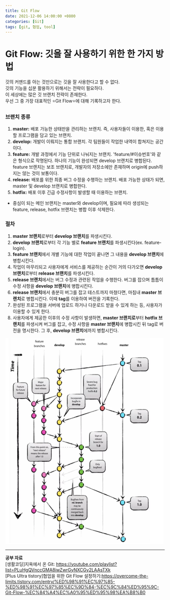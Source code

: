 ```yaml
---
title: Git Flow
date: 2021-12-06 14:00:00 +0800
categories: [Git]
tags: [git, 협업, tool]
---
```

# Git Flow: 깃을 잘 사용하기 위한 한 가지 방법

깃의 커맨드를 아는 것만으로는 깃을 잘 사용한다고 할 수 없다.   
깃의 기능을 십분 활용하기 위해서는 전략이 필요하다.   
이 세상에는 많은 깃 브랜치 전략이 존재한다.    
우선 그 중 가장 대표적인 ⭐️Git Flow⭐️에 대해 기록하고자 한다.     
      
### 브랜치 종류     
1) **master:** 배포 가능한 상태만을 관리하는 브랜치. 즉, 사용자들이 이용한, 혹은 이용할 프로그램을 담고 있는 브랜치.     
2) **develop:** 개발이 이뤄지는 통합 브랜치. 각 팀원들이 작업한 내역이 합쳐지는 공간이다.    
3) **feature:** 개발 과정에서 기능 단위로 나눠지는 브랜치. 'feature/#이슈번호'와 같은 형식으로 작명된다.  하나의 기능이 완성되면 develop 브랜치로 병합된다. feature 브랜치는 보조 브랜치로, 개발자의 저장소에만 존재하며 origin에 push하지는 않는 것이 보통이다.              
4) **release:** 배포를 위한 최종 버그 수정을 수행하는 브랜치. 배포 가능한 상태가 되면, master 및 develop 브랜치로 병합한다.        
5) **hotfix:** 배포 이후 긴급 수정사항이 발생할 때 이용하는 브랜치.    
* 중심이 되는 메인 브랜치는 master와 develop이며, 필요에 따라 생성되는 feature, release, hotfix 브랜치는 병합 이후 삭제한다.    
     
### 절차    
1) **master 브랜치**로부터 **develop 브랜치**를 파생시킨다.   
2) **develop 브랜치**로부터 각 기능 별로 **feature 브랜치**를 파생시킨다(ex. feature-login).   
3) **feature 브랜치**에서 개별 기능에 대한 작업이 끝나면 그 내용을 **develop 브랜치**에 병합시킨다.   
4) 작업이 마무리되고 사용자에게 서비스를 제공하는 순간이 거의 다가오면 **develop 브랜치**로부터 **release 브랜치**를 파생시킨다.   
5) **release 브랜치**에서는 버그 수정과 관련된 작업을 수행한다. 버그를 잡으며 틈틈이 수정 사항을 **develop 브랜치**에 병합시킨다.    
6) **release 브랜치**에서 충분히 버그를 잡고 테스트까지 마쳤다면, 마침내 **master 브랜치**로 병합시킨다. 이때 **tag**를 이용하여 버전을 기록한다.    
7) 완성된 프로그램을 서버에 업로드 하거나 다운로드 받을 수 있게 하는 등, 사용자가 이용할 수 있게 한다.   
8) 사용자에게 제공한 이후의 수정 사항이 발생하면, **master 브랜치로**부터 **hotfix 브랜치**를 파생시켜 버그를 잡고, 수정 사항을 **master 브랜치**에 병합시킨 뒤 tag로 버전을 명시한다. 그 후, **develop 브랜치**에까지 병합시킨다.   
     
<img src="img/git_flow.png"  width="500" height="650"/>

---
__공부 자료__    
[생활코딩]지옥에서 온 Git: https://youtube.com/playlist?list=PLuHgQVnccGMA8iwZwrGyNXCGy2LAAsTXk    
[Plus Ultra tistory]협업을 위한 Git Flow 설정하기:https://overcome-the-limits.tistory.com/entry/%ED%98%91%EC%97%85-%ED%98%91%EC%97%85%EC%9D%84-%EC%9C%84%ED%95%9C-Git-Flow-%EC%84%A4%EC%A0%95%ED%95%98%EA%B8%B0